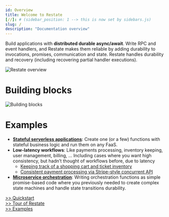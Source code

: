 ```yaml
---
id: Overview
title: Welcome to Restate
[//]: # (sidebar_position: 1 --> this is now set by sidebars.js)
slug: /
description: "Documentation overview"
---
```


Build applications with **distributed durable async/await**.
Write RPC and event handlers, and Restate makes them reliable by adding durability to invocations, promises, communication and state.
Restate handles durability and recovery (including recovering partial handler executions).

![Restate overview](/img/overview/restate_overview.svg)

# Building blocks

![Building blocks](/img/overview/building_blocks.png)

# Examples

* [**Stateful serverless applications**](https://github.com/restatedev/examples/tree/main/typescript/lambda-greeter): Create one (or a few) functions with stateful business logic and run them on any FaaS.
* **Low-latency workflows**: Like payments processing, inventory keeping, user management, billing, … Including cases where you want high consistency, but hadn’t thought of workflows before, due to latency
    * [Keeping track of a shopping cart and ticket inventory](https://github.com/restatedev/examples/tree/main/typescript/ticket-reservation)
    * [Consistent payment processing via Stripe-style concurrent API](https://github.com/restatedev/examples/tree/main/typescript/payment-api)
* [**Microservice orchestration**](https://github.com/restatedev/examples/tree/main/typescript/ecommerce-store): Writing orchestration functions as simple promise-based code where you previously needed to create complex state machines and handle state transitions durability.

<div id="container">
<div id="overviewButtonDiv"><a id="quickstartButton" class="overviewButton btn btn-primary btn-lg px-4 mb-2" href="/quickstart" role="button">>> Quickstart</a></div>
<div id="overviewButtonDiv"><a id="tourButton" class="overviewButton btn btn-primary btn-lg px-4 mb-2" href="/tour" role="button">>> Tour of Restate</a></div>
<div id="overviewButtonDiv"><a id="examplesButton" class="overviewButton btn btn-primary btn-lg px-4 mb-2" href="/examples" role="button">>> Examples</a></div>
</div>
